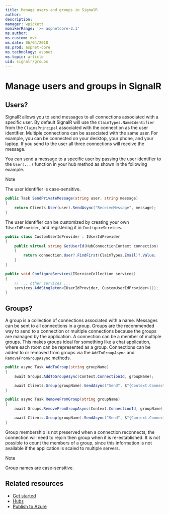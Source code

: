 ```yaml
---
title: Manage users and groups in SignalR
author: 
description: 
manager: wpickett
monikerRange: '>= aspnetcore-2.1'
ms.author: 
ms.custom: mvc
ms.date: 06/04/2018
ms.prod: aspnet-core
ms.technology: aspnet
ms.topic: article
uid: signalr/groups
---
```


# Manage users and groups in SignalR

## Users?

SignalR allows you to send messages to all connections associated with a specific user. By default SignalR will use the `ClaimTypes.NameIdentifier` from the `ClaimsPrincipal` associated with the connection as the user identifier. Multiple connections can be associated with the same user. For example, you can be connected on your desktop, your phone, and your laptop. If you send to the user all three connections will receive the message.

You can send a message to a specific user by passing the user identifier to the `User(...)` function in your hub method as shown in the following example.

> [!NOTE]
> The user identifier is case-sensitive.

```csharp
public Task SendPrivateMessage(string user, string message)
{
    return Clients.User(user).SendAsync("ReceiveMessage", message);
}
```

The user identifier can be customized by creating your own `IUserIdProvider`, and registering it in `ConfigureServices`.

```csharp
public class CustomUserIdProvider : IUserIdProvider
{
    public virtual string GetUserId(HubConnectionContext connection)
    {
        return connection.User?.FindFirst(ClaimTypes.Email)?.Value;
    }
}
```

```csharp
public void ConfigureServices(IServiceCollection services)
{
    // ... other services ...
    services.AddSingleton<IUserIdProvider, CustomUserIdProvider>());
}
```

## Groups?

A group is a collection of connections associated with a name. Messages can be sent to all connections in a group. Groups are the recommended way to send to a connection or multiple connections because the groups are managed by the application. A connection can be a member of multiple groups. This makes groups ideal for something like a chat application, where each room can be represented as a group. Connections can be added to or removed from groups via the `AddToGroupAsync` and `RemoveFromGroupAsync` methods.

```csharp
public async Task AddToGroup(string groupName)
{
    await Groups.AddToGroupAsync(Context.ConnectionId, groupName);

    await Clients.Group(groupName).SendAsync("Send", $"{Context.ConnectionId} has joined the group {groupName}.");
}

public async Task RemoveFromGroup(string groupName)
{
    await Groups.RemoveFromGroupAsync(Context.ConnectionId, groupName);

    await Clients.Group(groupName).SendAsync("Send", $"{Context.ConnectionId} has left the group {groupName}.");
}
```

Group membership is not preserved when a connection reconnects, the connection will need to rejoin then group when it is re-established. It is not possible to count the members of a group, since this information is not available if the application is scaled to multiple servers.

> [!NOTE]
> Group names are case-sensitive.

## Related resources

* [Get started](xref:signalr/get-started)
* [Hubs](xref:signalr/hubs)
* [Publish to Azure](xref:signalr/publish-to-azure-web-app)
